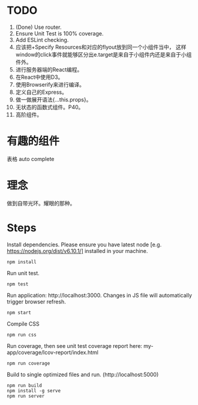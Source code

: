 
TODO
=====

1. (Done) Use router.
2. Ensure Unit Test is 100% coverage.
3. Add ESLint checking.
4. 应该把+Specify Resources和对应的flyout放到同一个小组件当中，
这样window的click事件就能够区分出e.target是来自于小组件内还是来自于小组件外。
5. 进行服务器端的React编程。
6. 在React中使用D3。
7. 使用Browserify来进行编译。
8. 定义自己的Express。
9. 做一做展开语法{...this.props}。
10. 无状态的函数式组件。P40。
11. 高阶组件。

有趣的组件
=====
表格
auto complete

理念
=====
做到自带光环。耀眼的那种。

Steps
=====

Install dependencies. Please ensure you have latest node [e.g. https://nodejs.org/dist/v6.10.1/] installed in your machine.

```
npm install
```

Run unit test.

```
npm test
```

Run application: http://localhost:3000. Changes in JS file will automatically trigger browser refresh. 

```
npm start
```

Compile CSS

```
npm run css
```

Run coverage, then see unit test coverage report here: my-app/coverage/lcov-report/index.html

```
npm run coverage
```

Build to single optimized files and run. (http://localhost:5000)

```
npm run build
npm install -g serve
npm run server
```

